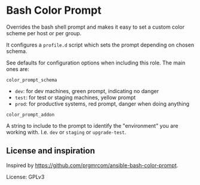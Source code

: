 Bash Color Prompt
=========

Overrides the bash shell prompt and makes it easy to set a custom color scheme per host or per group.

It configures a `profile.d` script which sets the prompt depending on chosen schema.

See defaults for configuration options when including this role. The main ones are:

`color_prompt_schema`


* `dev`: for dev machines, green prompt, indicating no danger
* `test`: for test or staging machines, yellow prompt
* `prod`: for productive systems, red prompt, danger when doing anything

`color_prompt_addon`

A string to include to the prompt to identify the "environment" you are working
with. I.e. `dev` or `staging` or `upgrade-test`.

License and inspiration
---

Inspired by https://github.com/prgmrcom/ansible-bash-color-prompt.

License: GPLv3
